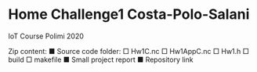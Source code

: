 # Home Challenge1 Costa-Polo-Salani
IoT Course Polimi 2020

Zip content:
■ Source code folder:
□ Hw1C.nc
□ Hw1AppC.nc
□ Hw1.h
□ build
□ makefile
■ Small project report 
■ Repository link 

